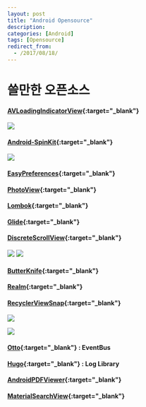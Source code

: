 ```yaml
---
layout: post
title: "Android Opensource"
description: 
categories: [Android]
tags: [Opensource]
redirect_from:
  - /2017/08/18/
---
```


# 쓸만한 오픈소스

#### [AVLoadingIndicatorView](https://github.com/81813780/AVLoadingIndicatorView){:target="_blank"}

![](https://ovso.github.io/images/2017-06-26-opensource-01.gif)

#### [Android-SpinKit](https://github.com/ybq/Android-SpinKit){:target="_blank"}

![](https://ovso.github.io/images/2017-06-26-opensource-02.gif)

#### [EasyPreferences](EasyPreferences){:target="_blank"}

#### [PhotoView](https://github.com/chrisbanes/PhotoView){:target="_blank"}

#### [Lombok](https://projectlombok.org/){:target="_blank"}

#### [Glide](https://github.com/bumptech/glide){:target="_blank"}

#### [DiscreteScrollView](https://github.com/yarolegovich/DiscreteScrollView){:target="_blank"}

![](https://github.com/yarolegovich/DiscreteScrollView/raw/master/images/cards_shop.gif) ![](https://github.com/yarolegovich/DiscreteScrollView/raw/master/images/cards_weather.gif)

#### [ButterKnife](https://github.com/JakeWharton/butterknife){:target="_blank"}

#### [Realm](https://realm.io/kr/docs/java/latest/){:target="_blank"}

#### [RecyclerViewSnap](https://github.com/rubensousa/RecyclerViewSnap/){:target="_blank"}

![](https://github.com/rubensousa/RecyclerViewSnap/raw/master/screens/snap_googleplay.gif)

![](https://github.com/rubensousa/RecyclerViewSnap/raw/master/screens/snap_final.gif)



#### [Otto](http://square.github.io/otto/){:target="_blank"} : EventBus

#### [Hugo](https://github.com/JakeWharton/hugo){:target="_blank"} : Log Library

#### [AndroidPDFViewer](https://github.com/barteksc/AndroidPdfViewer){:target="_blank"}

#### [MaterialSearchView](https://github.com/MiguelCatalan/MaterialSearchView){:target="_blank"}

